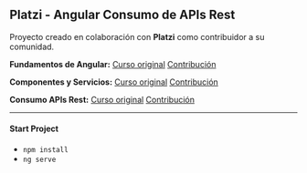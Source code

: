## Platzi - Angular Consumo de APIs Rest

Proyecto creado en colaboración con **Platzi** como contribuidor a su comunidad.

**Fundamentos de Angular:**
[Curso original](https://platzi.com/cursos/angular/)
[Contribución](https://platzi-contributors.document360.io/docs/que-es-angular-y-como-aprenderlo)

**Componentes y Servicios:**
[Curso original](https://platzi.com/cursos/angular-componentes/)
[Contribución](https://platzi-contributors.document360.io/docs/todo-lo-que-aprenderas-sobre-componentes-y-servicios-en-angular)

**Consumo APIs Rest:**
[Curso original](https://platzi.com/cursos/angular-apis/)
[Contribución]()



---

#### Start Project

- `npm install`
- `ng serve`
